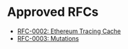 # Approved RFCs

- [RFC-0002: Ethereum Tracing Cache](./0002-ethereum-tracing-cache.md)
- [RFC-0003: Mutations](./0003-mutations.md)
